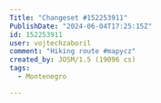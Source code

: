 ```yaml
---
Title: "Changeset #152253911"
PublishDate: "2024-06-04T17:25:15Z"
id: 152253911
user: vojtechzaboril
comment: "Hiking route #mapycz"
created_by: JOSM/1.5 (19096 cs)
tags:
  - Montenegro

---
```

